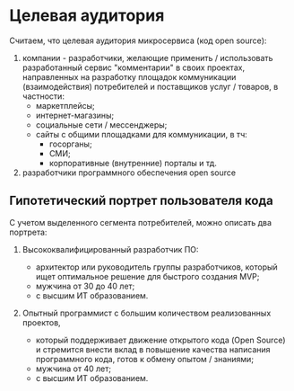 # Целевая аудитория

Считаем, что целевая аудитория микросервиса (код open source):
1. компании - разработчики, желающие применить / использовать разработанный сервис "комментарии" в своих проектах,
   направленных на разработку площадок коммуникации (взаимодействия) потребителей и поставщиков услуг / товаров, в частности:
    - маркетплейсы;
    - интернет-магазины;
    - социальные сети / мессенджеры;
    - сайты с общими площадками для коммуникации, в тч:
        - госорганы;
        - СМИ;
        - корпоративные (внутренние) порталы и тд.
2. разработчики программного обеспечения open source

## Гипотетический портрет пользователя кода
С учетом выделенного сегмента потребителей, можно описать два портрета:
1. Высококвалифицированный разработчик ПО:
    - архитектор или руководитель группы разработчиков, который ищет оптимальное решение для быстрого создания MVP;
    - мужчина от 30 до 40 лет;
    - с высшим ИТ образованием.

2. Опытный программист с большим количеством реализованных проектов,
    - который поддерживает движение открытого кода (Open Source) и стремится внести вклад в повышение качества
      написания программного кода, готов к обмену опытом / знаниями;
    - мужчина от 40 лет;
    - с высшим ИТ образованием.